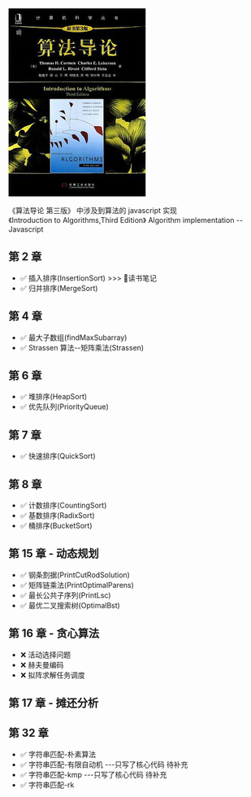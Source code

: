 <img src='./cover.jpg' />

《算法导论 第三版》 中涉及到算法的 javascript 实现<br>
《Introduction to Algorithms,Third Edition》 Algorithm implementation -- Javascript<br>

## 第 2 章

- ✅ 插入排序(InsertionSort) >>> 📒读书笔记
- ✅ 归并排序(MergeSort)

## 第 4 章

- ✅ 最大子数组(findMaxSubarray)
- ✅ Strassen 算法--矩阵乘法(Strassen)

## 第 6 章

- ✅ 堆排序(HeapSort)
- ✅ 优先队列(PriorityQueue)

## 第 7 章

- ✅ 快速排序(QuickSort)

## 第 8 章

- ✅ 计数排序(CountingSort)
- ✅ 基数排序(RadixSort)
- ✅ 桶排序(BucketSort)

## 第 15 章 - 动态规划

- ✅ 钢条割据(PrintCutRodSolution)
- ✅ 矩阵链乘法(PrintOptimalParens)
- ✅ 最长公共子序列(PrintLsc)
- ✅ 最优二叉搜索树(OptimalBst)

## 第 16 章 - 贪心算法

- ❌ 活动选择问题
- ❌ 赫夫曼编码
- ❌ 拟阵求解任务调度

## 第 17 章 - 摊还分析

## 第 32 章

- ✅ 字符串匹配-朴素算法
- ✅ 字符串匹配-有限自动机 ---只写了核心代码 待补充
- ✅ 字符串匹配-kmp ---只写了核心代码 待补充
- ✅ 字符串匹配-rk
